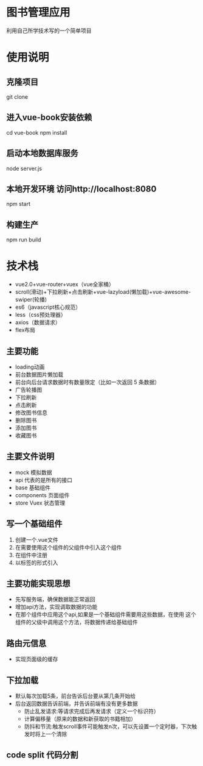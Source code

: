 # 图书管理应用
利用自己所学技术写的一个简单项目
# 使用说明
## 克隆项目
git clone 
## 进入vue-book安装依赖
cd vue-book
npm install
## 启动本地数据库服务
node server.js
## 本地开发环境 访问http://localhost:8080
npm start
## 构建生产
npm run build

# 技术栈
- vue2.0+vue-router+vuex（vue全家桶）
- scroll(滑动)+下拉刷新+点击刷新+vue-lazyload(懒加载)+vue-awesome-swiper(轮播)
- es6（javascript核心规范）
- less（css预处理器）
- axios（数据请求）
- flex布局

## 主要功能
- loading动画
- 前台数据图片懒加载
- 前台向后台请求数据时有数量限定（比如一次返回 5 条数据）
- 广告轮播图
- 下拉刷新
- 点击刷新
- 修改图书信息
- 删除图书
- 添加图书
- 收藏图书
## 主要文件说明
- mock 模拟数据
- api 代表的是所有的接口
- base 基础组件
- components 页面组件
- store Vuex 状态管理

## 写一个基础组件
  1. 创建一个.vue文件
  2. 在需要使用这个组件的父组件中引入这个组件
  3. 在组件中注册
  4. 以标签的形式引入

## 主要功能实现思想
- 先写服务端，确保数据能正常返回
- 增加api方法，实现调取数据的功能
- 在那个组件中应用这个api,如果是一个基础组件需要用这些数据，在使用
这个组件的父级中调用这个方法，将数据传递给基础组件

## 路由元信息
- 实现页面级的缓存

## 下拉加载
 - 默认每次加载5条，前台告诉后台要从第几条开始给
 - 后台返回数据告诉前端，并告诉前端有没有更多数据
    + 防止乱发请求:等请求完成后再发请求（定义一个标识符）
    + 计算偏移量（原来的数据和新获取的书籍相加）
    + 防抖和节流:触发scroll事件可能触发n次，可以先设置一个定时器，下次触发时将上一个清除

## code split 代码分割

